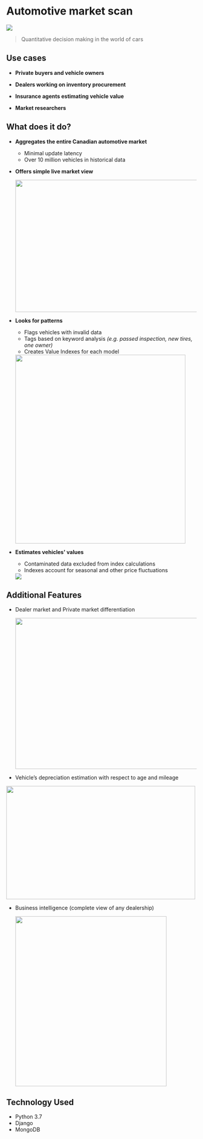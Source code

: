 

# Automotive market scan
 
 <img src="https://media.giphy.com/media/js0dren204MfmGQ1Kq/giphy.gif">
 
 > Quantitative decision making in the world of cars


## Use cases

-   **Private buyers and vehicle owners**
    
-   **Dealers working on inventory procurement**
    
-   **Insurance agents estimating vehicle value**
    
-   **Market researchers**



## What does it do?

- **Aggregates the entire Canadian automotive market**
    - Minimal update latency
    - Over 10 million vehicles in historical data
    
    
- **Offers simple live market view**

    <img src="https://github.com/nconnector/automotive_market_big_data/raw/master/gui_simple.jpg"  width="640" height="350">


-  **Looks for patterns**

    - Flags vehicles with invalid data
    - Tags based on keyword analysis *(e.g. passed inspection, new tires, one owner)*
    - Creates Value Indexes for each model
 
   <img src="https://github.com/nconnector/automotive_market_big_data/raw/master/avg_new2.jpg"  width="450" height="500">


-  **Estimates vehicles' values**
	- Contaminated data excluded from index calculations
	- Indexes account for seasonal and other price fluctuations
	
   <img src="https://github.com/nconnector/automotive_market_big_data/raw/master/vehicle_index_gr.jpg">


## Additional Features

- Dealer market and Private market differentiation

  <img src="https://github.com/nconnector/automotive_market_big_data/raw/master/dealer_vs_private.jpg"  width="500" height="400">

-  Vehicle’s depreciation estimation with respect to age and mileage

  <img src="https://github.com/nconnector/automotive_market_big_data/raw/master/dealer_vs_private_gr.jpg"  width="500" height="300">

- Business intelligence (complete view of any dealership)

  <img src="https://github.com/nconnector/automotive_market_big_data/raw/master/dealer_profile.png"  width="400" height="450">
  

## Technology Used

- Python 3.7
- Django
- MongoDB
